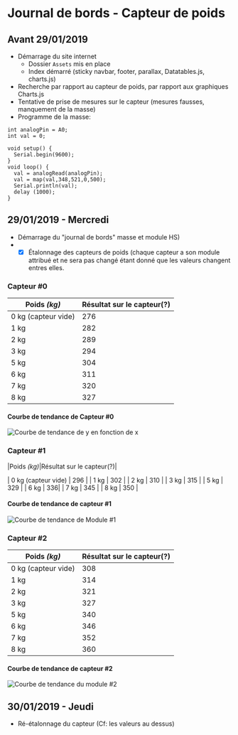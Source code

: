 
# Journal de bords - Capteur de poids 

## Avant 29/01/2019
- Démarrage du site internet
    - Dossier `Assets` mis en place
    - Index démarré (sticky navbar, footer, parallax, Datatables.js, charts.js)
- Recherche par rapport au capteur de poids, par rapport aux graphiques Charts.js
- Tentative de prise de mesures sur le capteur (mesures fausses, manquement de la masse)
- Programme de la masse: 
```arduino
int analogPin = A0;
int val = 0;

void setup() {
  Serial.begin(9600);
}
void loop() {
  val = analogRead(analogPin);
  val = map(val,348,521,0,500);
  Serial.println(val);
  delay (1000);
}
```

## 29/01/2019 - Mercredi
- Démarrage du "journal de bords" masse et module HS)
-  - [x] Étalonnage des capteurs de poids (chaque capteur a son module attribué et ne sera pas changé étant donné que les valeurs changent entres elles. 
### Capteur #0
|Poids *(kg)*|Résultat sur le capteur(?)|
|--|--|
| 0 kg (capteur vide) | 276 |
| 1 kg | 282 |
| 2 kg | 289 |
| 3 kg | 294 |
| 5 kg | 304 |
| 6 kg | 311|
| 7 kg | 320 |
| 8 kg | 327 |

#### Courbe de tendance de Capteur #0
![Courbe de tendance de y en fonction de x](https://i.imgur.com/wkPabUv.png)

### Capteur #1
|Poids *(kg)*|Résultat sur le capteur(?)|

| 0 kg (capteur vide) | 296 |
| 1 kg | 302 |
| 2 kg | 310 |
| 3 kg | 315 |
| 5 kg | 329 |
| 6 kg | 336|
| 7 kg | 345 |
| 8 kg | 350 |

#### Courbe de tendance de capteur #1
![Courbe de tendance de Module #1](https://i.imgur.com/3rwIbeU.png)

### Capteur #2
|Poids *(kg)*|Résultat sur le capteur(?)|
|--|--|
| 0 kg (capteur vide) | 308 |
| 1 kg | 314 |
| 2 kg | 321 |
| 3 kg | 327 |
| 5 kg | 340 |
| 6 kg | 346|
| 7 kg | 352 |
| 8 kg | 360 |

#### Courbe de tendance de capteur #2
![Courbe de tendance du module #2](https://i.imgur.com/DvhTE50.png)

## 30/01/2019 - Jeudi
- Ré-étalonnage du capteur (Cf: les valeurs au dessus)
<!--stackedit_data:
eyJoaXN0b3J5IjpbLTY3ODIzOTgzNCw3MzE3MTMzNzksNzQ5OT
AwOTAyLDE4MTI0ODI2MjgsODIyMzQ1NTc2LDE3MzAzMzczNDZd
fQ==
-->